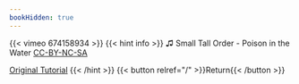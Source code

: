 ```yaml
---
bookHidden: true
---
```


{{< vimeo 674158934 >}}
{{< hint info >}}
♫ Small Tall Order - Poison in the Water [CC-BY-NC-SA](https://freemusicarchive.org/music/Small_Tall_Order/Perfect_Situation_-_Preview/Small_Tall_Order_-_Poison_in_the_Water)

[Original Tutorial](https://youtu.be/-loF0h56oJw)
{{< /hint >}}
{{< button relref="/" >}}Return{{< /button >}}
